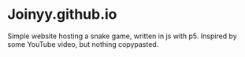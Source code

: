 # Joinyy.github.io


Simple website hosting a snake game, written in js with p5. Inspired by some YouTube video, but nothing copypasted.
